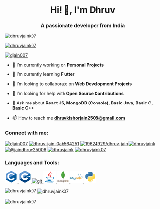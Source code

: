 <h1 align="center">Hi! 👋, I'm Dhruv</h1>
<h3 align="center">A passionate developer from India</h3>

<p align="left"> <img src="https://komarev.com/ghpvc/?username=dhruvjaink07&label=Profile%20views&color=0e75b6&style=flat" alt="dhruvjaink07" /> </p>

<p align="left"> <a href="https://github.com/ryo-ma/github-profile-trophy"><img src="https://github-profile-trophy.vercel.app/?username=dhruvjaink07" alt="dhruvjaink07" /></a> </p>

<p align="left"> <a href="https://twitter.com/djain007" target="blank"><img src="https://img.shields.io/twitter/follow/djain007?logo=twitter&style=for-the-badge" alt="djain007" /></a> </p>

- 🔭 I’m currently working on **Personal Projects**

- 🌱 I’m currently learning **Flutter**

- 👯 I’m looking to collaborate on **Web Development Projects**

- 🤝 I’m looking for help with **Open Source Contributions**

- 💬 Ask me about **React JS, MongoDB (Console), Basic Java, Basic C, Basic C++**

- 📫 How to reach me **<dhruvkishorjain2508@gmail.com>**

<!-- ### BLOG POST --> 
<!-- BLOG-POST-LIST:START -->
<!-- BLOG-POST-LIST:END -->

<h3 align="left">Connect with me:</h3>
<p align="left">
<a href="https://twitter.com/djain007" target="blank"><img align="center" src="https://raw.githubusercontent.com/rahuldkjain/github-profile-readme-generator/master/src/images/icons/Social/twitter.svg" alt="djain007" height="30" width="40" /></a>
<a href="https://www.linkedin.com/in/dhruv-jain-0ab564251/" target="blank"><img align="center" src="https://raw.githubusercontent.com/rahuldkjain/github-profile-readme-generator/master/src/images/icons/Social/linked-in-alt.svg" alt="dhruv-jain-0ab564251" height="30" width="40" /></a>
<a href="https://stackoverflow.com/users/19624929/dhruv-jain" target="blank"><img align="center" src="https://raw.githubusercontent.com/rahuldkjain/github-profile-readme-generator/master/src/images/icons/Social/stack-overflow.svg" alt="19624929/dhruv-jain" height="30" width="40" /></a>
<a href="https://www.instagram.com/dhruvjaink/" target="blank"><img align="center" src="https://raw.githubusercontent.com/rahuldkjain/github-profile-readme-generator/master/src/images/icons/Social/instagram.svg" alt="dhruvjaink" height="30" width="40" /></a>
<a href="https://medium.com/@jaindhruv25006" target="blank"><img align="center" src="https://raw.githubusercontent.com/rahuldkjain/github-profile-readme-generator/master/src/images/icons/Social/medium.svg" alt="@jaindhruv25006" height="30" width="40" /></a>
<a href="https://www.codechef.com/users/dhruvjaink" target="blank"><img align="center" src="https://cdn.jsdelivr.net/npm/simple-icons@3.1.0/icons/codechef.svg" alt="dhruvjaink" height="30" width="40" /></a>
<a href="https://leetcode.com/dhruvjaink07" target="blank"><img align="center" src="https://raw.githubusercontent.com/rahuldkjain/github-profile-readme-generator/master/src/images/icons/Social/leet-code.svg" alt="dhruvjaink07" height="30" width="40" /></a>
</p>

<h3 align="left">Languages and Tools:</h3>
<p align="left"> <a href="https://www.cprogramming.com/" target="_blank" rel="noreferrer"> <img src="https://raw.githubusercontent.com/devicons/devicon/master/icons/c/c-original.svg" alt="c" width="40" height="40"/> </a> <a href="https://www.w3schools.com/cpp/" target="_blank" rel="noreferrer"> <img src="https://raw.githubusercontent.com/devicons/devicon/master/icons/cplusplus/cplusplus-original.svg" alt="cplusplus" width="40" height="40"/> </a> <a href="https://git-scm.com/" target="_blank" rel="noreferrer"> <img src="https://www.vectorlogo.zone/logos/git-scm/git-scm-icon.svg" alt="git" width="40" height="40"/> </a> <a href="https://www.java.com" target="_blank" rel="noreferrer"> <img src="https://raw.githubusercontent.com/devicons/devicon/master/icons/java/java-original.svg" alt="java" width="40" height="40"/> </a> <a href="https://www.mongodb.com/" target="_blank" rel="noreferrer"> <img src="https://raw.githubusercontent.com/devicons/devicon/master/icons/mongodb/mongodb-original-wordmark.svg" alt="mongodb" width="40" height="40"/> </a> <a href="https://www.mysql.com/" target="_blank" rel="noreferrer"> <img src="https://raw.githubusercontent.com/devicons/devicon/master/icons/mysql/mysql-original-wordmark.svg" alt="mysql" width="40" height="40"/> </a> <a href="https://www.python.org" target="_blank" rel="noreferrer"> <img src="https://raw.githubusercontent.com/devicons/devicon/master/icons/python/python-original.svg" alt="python" width="40" height="40"/> </a> </p>

<p><img align="left" src="https://github-readme-stats.vercel.app/api/top-langs?username=dhruvjaink07&show_icons=true&locale=en&layout=compact" alt="dhruvjaink07" /></p>

<p>&nbsp;<img align="center" src="https://github-readme-stats.vercel.app/api?username=dhruvjaink07&show_icons=true&locale=en" alt="dhruvjaink07" /></p>

<p><img align="center" src="https://github-readme-streak-stats.herokuapp.com/?user=dhruvjaink07&" alt="dhruvjaink07" /></p>
